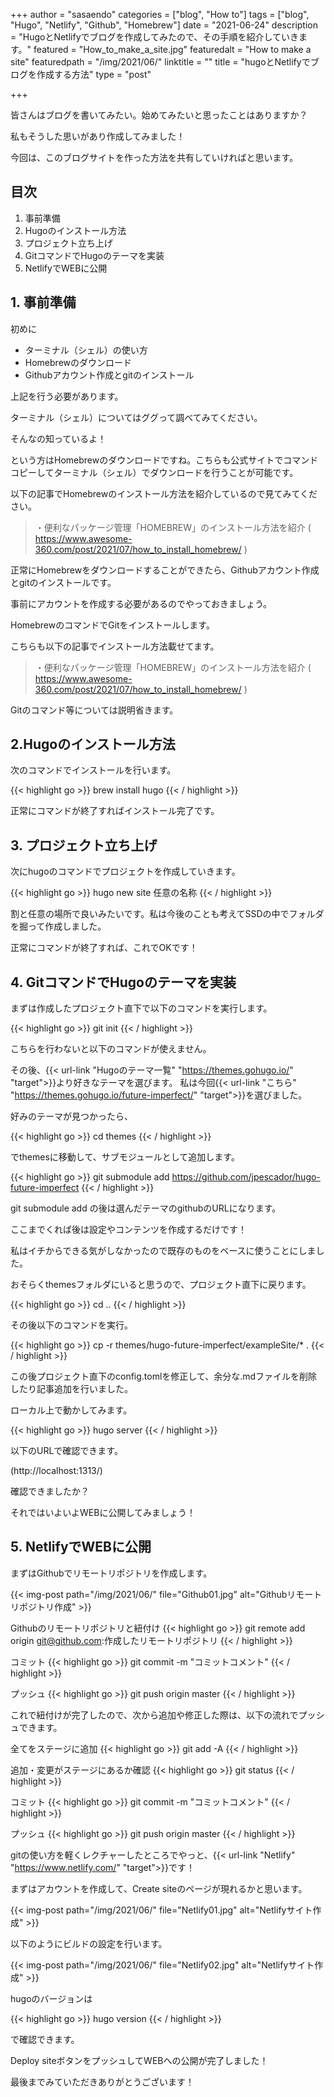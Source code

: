 +++
author = "sasaendo"
categories = ["blog", "How to"]
tags = ["blog", "Hugo", "Netlify", "Github", "Homebrew"]
date = "2021-06-24"
description = "HugoとNetlifyでブログを作成してみたので、その手順を紹介していきます。"
featured = "How_to_make_a_site.jpg"
featuredalt = "How to make a site"
featuredpath = "/img/2021/06/"
linktitle = ""
title = "hugoとNetlifyでブログを作成する方法"
type = "post"

+++

皆さんはブログを書いてみたい。始めてみたいと思ったことはありますか？

私もそうした思いがあり作成してみました！

今回は、このブログサイトを作った方法を共有していければと思います。

## 目次

1. 事前準備
2. Hugoのインストール方法
3. プロジェクト立ち上げ
4. GitコマンドでHugoのテーマを実装
5. NetlifyでWEBに公開


## 1. 事前準備

初めに
* ターミナル（シェル）の使い方
* Homebrewのダウンロード
* Githubアカウント作成とgitのインストール

上記を行う必要があります。

ターミナル（シェル）についてはググって調べてみてください。

そんなの知っているよ！

という方はHomebrewのダウンロードですね。こちらも公式サイトでコマンドコピーしてターミナル（シェル）でダウンロードを行うことが可能です。

以下の記事でHomebrewのインストール方法を紹介しているので見てみてください。

>・便利なパッケージ管理「HOMEBREW」のインストール方法を紹介
>( https://www.awesome-360.com/post/2021/07/how_to_install_homebrew/ )

正常にHomebrewをダウンロードすることができたら、Githubアカウント作成とgitのインストールです。

事前にアカウントを作成する必要があるのでやっておきましょう。

HomebrewのコマンドでGitをインストールします。

こちらも以下の記事でインストール方法載せてます。

>・便利なパッケージ管理「HOMEBREW」のインストール方法を紹介
>( https://www.awesome-360.com/post/2021/07/how_to_install_homebrew/ )


Gitのコマンド等については説明省きます。


## 2.Hugoのインストール方法

次のコマンドでインストールを行います。

{{< highlight go >}}
brew install hugo
{{< / highlight >}}

正常にコマンドが終了すればインストール完了です。

## 3. プロジェクト立ち上げ

次にhugoのコマンドでプロジェクトを作成していきます。

{{< highlight go >}}
hugo new site 任意の名称
{{< / highlight >}}

割と任意の場所で良いみたいです。私は今後のことも考えてSSDの中でフォルダを掘って作成しました。

正常にコマンドが終了すれば、これでOKです！


## 4. GitコマンドでHugoのテーマを実装

まずは作成したプロジェクト直下で以下のコマンドを実行します。

{{< highlight go >}}
git init
{{< / highlight >}}

こちらを行わないと以下のコマンドが使えません。

その後、{{< url-link "Hugoのテーマ一覧" "https://themes.gohugo.io/" "target">}}より好きなテーマを選びます。
私は今回{{< url-link "こちら" "https://themes.gohugo.io/future-imperfect/" "target">}}を選びました。

好みのテーマが見つかったら、

{{< highlight go >}}
cd themes
{{< / highlight >}}


でthemesに移動して、サブモジュールとして追加します。

{{< highlight go >}}
git submodule add https://github.com/jpescador/hugo-future-imperfect
{{< / highlight >}}

git submodule add の後は選んだテーマのgithubのURLになります。

ここまでくれば後は設定やコンテンツを作成するだけです！

私はイチからできる気がしなかったので既存のものをベースに使うことにしました。

おそらくthemesフォルダにいると思うので、プロジェクト直下に戻ります。

{{< highlight go >}}
cd ..
{{< / highlight >}}

その後以下のコマンドを実行。

{{< highlight go >}}
cp -r  themes/hugo-future-imperfect/exampleSite/* .
{{< / highlight >}}

この後プロジェクト直下のconfig.tomlを修正して、余分な.mdファイルを削除したり記事追加を行いました。

ローカル上で動かしてみます。

{{< highlight go >}}
hugo server
{{< / highlight >}}

以下のURLで確認できます。

(http://localhost:1313/)
 

 確認できましたか？
 
 それではいよいよWEBに公開してみましょう！

## 5. NetlifyでWEBに公開

まずはGithubでリモートリポジトリを作成します。

{{< img-post path="/img/2021/06/" file="Github01.jpg" alt="Githubリモートリポジトリ作成" >}}

Githubのリモートリポジトリと紐付け
{{< highlight go >}}
git remote add origin git@github.com:作成したリモートリポジトリ
{{< / highlight >}}

コミット
{{< highlight go >}}
git commit -m "コミットコメント"
{{< / highlight >}}

プッシュ
{{< highlight go >}}
git push origin master
{{< / highlight >}}

これで紐付けが完了したので、次から追加や修正した際は、以下の流れでプッシュできます。

全てをステージに追加
{{< highlight go >}}
git add -A
{{< / highlight >}}

追加・変更がステージにあるか確認
{{< highlight go >}}
git status
{{< / highlight >}}

コミット
{{< highlight go >}}
git commit -m "コミットコメント"
{{< / highlight >}}

プッシュ
{{< highlight go >}}
git push origin master
{{< / highlight >}}

gitの使い方を軽くレクチャーしたところでやっと、{{< url-link "Netlify" "https://www.netlify.com/" "target">}}です！

まずはアカウントを作成して、Create siteのページが現れるかと思います。

{{< img-post path="/img/2021/06/" file="Netlify01.jpg" alt="Netlifyサイト作成" >}}

以下のようにビルドの設定を行います。

{{< img-post path="/img/2021/06/" file="Netlify02.jpg" alt="Netlifyサイト作成" >}}

hugoのバージョンは

{{< highlight go >}}
hugo version
{{< / highlight >}}

で確認できます。

Deploy siteボタンをプッシュしてWEBへの公開が完了しました！

最後までみていただきありがとうございます！

